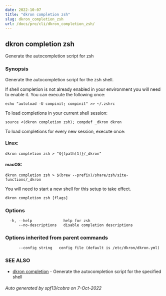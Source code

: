 ```yaml
---
date: 2022-10-07
title: "dkron completion zsh"
slug: dkron_completion_zsh
url: /docs/pro/cli/dkron_completion_zsh/
---
```

## dkron completion zsh

Generate the autocompletion script for zsh

### Synopsis

Generate the autocompletion script for the zsh shell.

If shell completion is not already enabled in your environment you will need
to enable it.  You can execute the following once:

	echo "autoload -U compinit; compinit" >> ~/.zshrc

To load completions in your current shell session:

	source <(dkron completion zsh); compdef _dkron dkron

To load completions for every new session, execute once:

#### Linux:

	dkron completion zsh > "${fpath[1]}/_dkron"

#### macOS:

	dkron completion zsh > $(brew --prefix)/share/zsh/site-functions/_dkron

You will need to start a new shell for this setup to take effect.


```
dkron completion zsh [flags]
```

### Options

```
  -h, --help              help for zsh
      --no-descriptions   disable completion descriptions
```

### Options inherited from parent commands

```
      --config string   config file (default is /etc/dkron/dkron.yml)
```

### SEE ALSO

* [dkron completion](/docs/pro/cli/dkron_completion/)	 - Generate the autocompletion script for the specified shell

###### Auto generated by spf13/cobra on 7-Oct-2022

